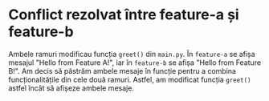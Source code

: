 # Conflict rezolvat între feature-a și feature-b

Ambele ramuri modificau funcția `greet()` din `main.py`. În `feature-a` se afișa mesajul "Hello from Feature A!", iar în `feature-b` se afișa "Hello from Feature B!". Am decis să păstrăm ambele mesaje în funcție pentru a combina funcționalitățile din cele două ramuri. Astfel, am modificat funcția `greet()` astfel încât să afișeze ambele mesaje.
